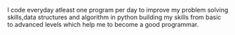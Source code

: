 I code everyday atleast one program per day to improve my problem solving skills,data structures and algorithm in python 
building my skills from basic to advanced levels which help me to become a good programmar.
